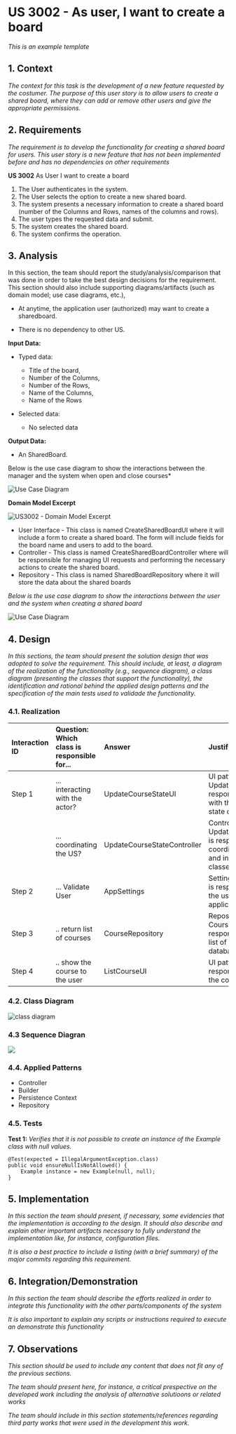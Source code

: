# US 3002 - As user, I want to create a board

*This is an example template*

## 1. Context

*The context for this task is the development of a new feature requested by the costumer. The purpose of this user story is to allow users to create a shared board, where they can add or remove other users and give the appropriate permissions.*

## 2. Requirements

*The requirement is to develop the functionality for creating a shared board for users. This user story is a new feature that has not been implemented before and has no dependencies on other requirements*

**US 3002** As User I want to create a board
1. The User authenticates in the system.
2. The User selects the option to create a new shared board.
3. The system presents a necessary information to create a shared board (number of the Columns and Rows, names of the columns and rows).
4. The user types the requested data and submit.
5. The system creates the shared board.
6. The system confirms the operation.


## 3. Analysis

In this section, the team should report the study/analysis/comparison that was done in order to take the best design decisions for the requirement. This section should also include supporting diagrams/artifacts (such as domain model; use case diagrams, etc.),

- At anytime, the application user (authorized) may want to create a sharedboard.

- There is no dependency to other US.

**Input Data:**

* Typed data:
    * Title of the board,
    * Number of the Columns,
    * Number of the Rows,
    * Name of the Columns,
    * Name of the Rows


* Selected data:
    * No selected data

**Output Data:**

* An SharedBoard.

Below is the use case diagram to show the interactions between the manager and the system when open and close courses*

![Use Case Diagram](Use_Case_Diagram.svg)


**Domain Model Excerpt**

![](DomainModel_Excerpt.png "US3002 - Domain Model Excerpt")


* User Interface - This class is named CreateSharedBoardUI where it will include a form to create a shared board. The form will include fields for the board name and users to add to the board.
* Controller     - This class is named CreateSharedBoardController where will be responsible for managing UI requests and performing the necessary actions to create the shared board.
* Repository     - This class is named SharedBoardRepository where it will store the data about the shared boards

*Below is the use case diagram to show the interactions between the user and the system when creating a shared board*

![Use Case Diagram](Use_Case_Diagram.svg)

## 4. Design

*In this sections, the team should present the solution design that was adopted to solve the requirement. This should include, at least, a diagram of the realization of the functionality (e.g., sequence diagram), a class diagram (presenting the classes that support the functionality), the identification and rational behind the applied design patterns and the specification of the main tests used to validade the functionality.*

### 4.1. Realization


| Interaction ID | Question: Which class is responsible for... | Answer                      | Justification (with patterns)                                                                                                |
|:---------------|:--------------------------------------------|:----------------------------|:-----------------------------------------------------------------------------------------------------------------------------|
| Step 1         | ... interacting with the actor?             | UpdateCourseStateUI         | UI pattern: UpdateCourseState is responsible for interacting with the actor to update the state of courses.                  |
|                | ... coordinating the US?                    | UpdateCourseStateController | Controller pattern: UpdateCourseStateController is responsible for coordinating the use case and invoking necessary classes. |
| Step 2         | ... Validate User                           | AppSettings                 | Settings pattern: AppSettings is responsible for validating if the user is valid based on application settings.              |
| Step 3         | .. return list of courses                   | CourseRepository            | Repository pattern: CourseRepository is responsible for retrieving the list of courses from the database.                    |
| Step 4         | .. show the course to the user              | ListCourseUI                | UI pattern: ListCourseUI is responsible for presenting the courses to the user.                                              |


### 4.2. Class Diagram

![class diagram](Class_Diagram.svg "A Class Diagram")

### 4.3 Sequence Diagran
![](Sequence_Diagram.svg)


### 4.4. Applied Patterns
  - Controller
  - Builder
  - Persistence Context
  - Repository

### 4.5. Tests

**Test 1:** *Verifies that it is not possible to create an instance of the Example class with null values.*

```
@Test(expected = IllegalArgumentException.class)
public void ensureNullIsNotAllowed() {
	Example instance = new Example(null, null);
}
````

## 5. Implementation

*In this section the team should present, if necessary, some evidencies that the implementation is according to the design. It should also describe and explain other important artifacts necessary to fully understand the implementation like, for instance, configuration files.*

*It is also a best practice to include a listing (with a brief summary) of the major commits regarding this requirement.*

## 6. Integration/Demonstration

*In this section the team should describe the efforts realized in order to integrate this functionality with the other parts/components of the system*

*It is also important to explain any scripts or instructions required to execute an demonstrate this functionality*

## 7. Observations

*This section should be used to include any content that does not fit any of the previous sections.*

*The team should present here, for instance, a critical prespective on the developed work including the analysis of alternative solutioons or related works*

*The team should include in this section statements/references regarding third party works that were used in the development this work.*